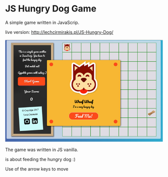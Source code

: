 # JS Hungry Dog Game

A simple game written in JavaScrip.

live version: http://lechcirmirakis.pl/JS-Hungry-Dog/

![alt text](https://github.com/lechcirmirakis/JS-Hungry-Dog-Game-/blob/master/images/screen.jpg)

The game was written in JS vanilla.

is about feeding the hungry dog :)

Use of the arrow keys to move



